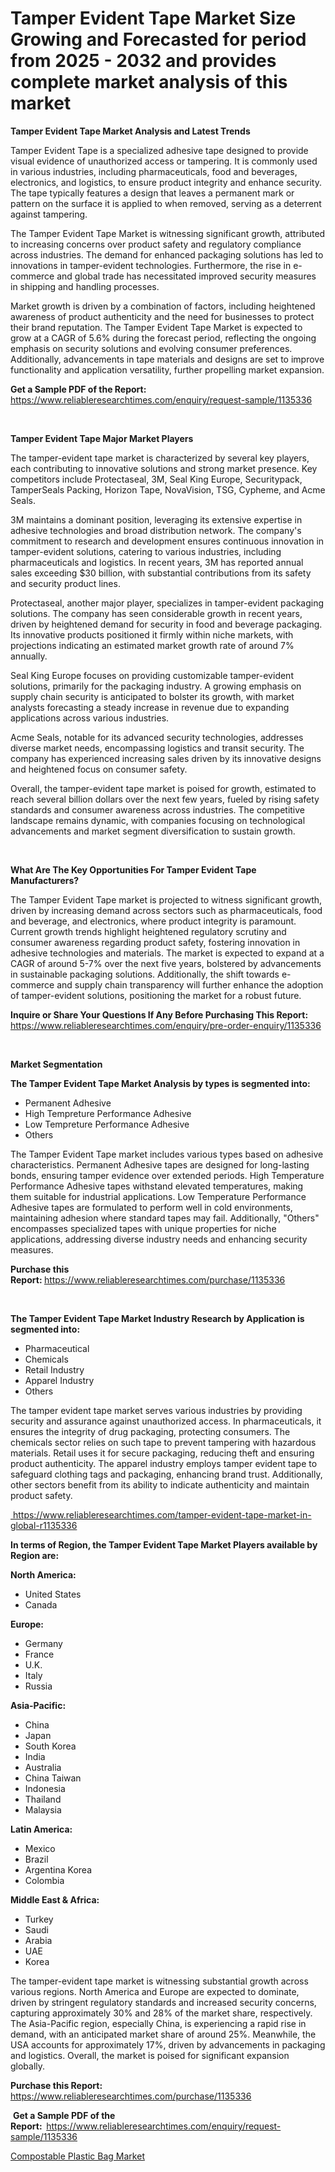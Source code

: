 <p><h1>Tamper Evident Tape Market Size Growing and Forecasted for period from 2025 - 2032 and provides complete market analysis of this market</h1></p><p><strong>Tamper Evident Tape Market Analysis and Latest Trends</strong></p>
<p><p>Tamper Evident Tape is a specialized adhesive tape designed to provide visual evidence of unauthorized access or tampering. It is commonly used in various industries, including pharmaceuticals, food and beverages, electronics, and logistics, to ensure product integrity and enhance security. The tape typically features a design that leaves a permanent mark or pattern on the surface it is applied to when removed, serving as a deterrent against tampering.</p><p>The Tamper Evident Tape Market is witnessing significant growth, attributed to increasing concerns over product safety and regulatory compliance across industries. The demand for enhanced packaging solutions has led to innovations in tamper-evident technologies. Furthermore, the rise in e-commerce and global trade has necessitated improved security measures in shipping and handling processes.</p><p>Market growth is driven by a combination of factors, including heightened awareness of product authenticity and the need for businesses to protect their brand reputation. The Tamper Evident Tape Market is expected to grow at a CAGR of 5.6% during the forecast period, reflecting the ongoing emphasis on security solutions and evolving consumer preferences. Additionally, advancements in tape materials and designs are set to improve functionality and application versatility, further propelling market expansion.</p></p>
<p><strong>Get a Sample PDF of the Report:&nbsp;</strong> <a href="https://www.reliableresearchtimes.com/enquiry/request-sample/1135336?utm_campaign=2009&utm_medium=2&utm_source=Github&utm_content=ia&utm_term=05042025&utm_id=tamper-evident-tape">https://www.reliableresearchtimes.com/enquiry/request-sample/1135336</a></p>
<p>&nbsp;</p>
<p><strong>Tamper Evident Tape Major Market Players</strong></p>
<p><p>The tamper-evident tape market is characterized by several key players, each contributing to innovative solutions and strong market presence. Key competitors include Protectaseal, 3M, Seal King Europe, Securitypack, TamperSeals Packing, Horizon Tape, NovaVision, TSG, Cypheme, and Acme Seals.</p><p>3M maintains a dominant position, leveraging its extensive expertise in adhesive technologies and broad distribution network. The company's commitment to research and development ensures continuous innovation in tamper-evident solutions, catering to various industries, including pharmaceuticals and logistics. In recent years, 3M has reported annual sales exceeding $30 billion, with substantial contributions from its safety and security product lines.</p><p>Protectaseal, another major player, specializes in tamper-evident packaging solutions. The company has seen considerable growth in recent years, driven by heightened demand for security in food and beverage packaging. Its innovative products positioned it firmly within niche markets, with projections indicating an estimated market growth rate of around 7% annually.</p><p>Seal King Europe focuses on providing customizable tamper-evident solutions, primarily for the packaging industry. A growing emphasis on supply chain security is anticipated to bolster its growth, with market analysts forecasting a steady increase in revenue due to expanding applications across various industries.</p><p>Acme Seals, notable for its advanced security technologies, addresses diverse market needs, encompassing logistics and transit security. The company has experienced increasing sales driven by its innovative designs and heightened focus on consumer safety.</p><p>Overall, the tamper-evident tape market is poised for growth, estimated to reach several billion dollars over the next few years, fueled by rising safety standards and consumer awareness across industries. The competitive landscape remains dynamic, with companies focusing on technological advancements and market segment diversification to sustain growth.</p></p>
<p>&nbsp;</p>
<p><strong>What Are The Key Opportunities For Tamper Evident Tape Manufacturers?</strong></p>
<p><p>The Tamper Evident Tape market is projected to witness significant growth, driven by increasing demand across sectors such as pharmaceuticals, food and beverage, and electronics, where product integrity is paramount. Current growth trends highlight heightened regulatory scrutiny and consumer awareness regarding product safety, fostering innovation in adhesive technologies and materials. The market is expected to expand at a CAGR of around 5-7% over the next five years, bolstered by advancements in sustainable packaging solutions. Additionally, the shift towards e-commerce and supply chain transparency will further enhance the adoption of tamper-evident solutions, positioning the market for a robust future.</p></p>
<p><strong>Inquire or Share Your Questions If Any Before Purchasing This Report:</strong> <a href="https://www.reliableresearchtimes.com/enquiry/pre-order-enquiry/1135336?utm_campaign=2009&utm_medium=2&utm_source=Github&utm_content=ia&utm_term=05042025&utm_id=tamper-evident-tape">https://www.reliableresearchtimes.com/enquiry/pre-order-enquiry/1135336</a></p>
<p>&nbsp;</p>
<p><strong>Market Segmentation</strong></p>
<p><strong>The Tamper Evident Tape Market Analysis by types is segmented into:</strong></p>
<p><ul><li>Permanent Adhesive</li><li>High Tempreture Performance Adhesive</li><li>Low Tempreture Performance Adhesive</li><li>Others</li></ul></p>
<p><p>The Tamper Evident Tape market includes various types based on adhesive characteristics. Permanent Adhesive tapes are designed for long-lasting bonds, ensuring tamper evidence over extended periods. High Temperature Performance Adhesive tapes withstand elevated temperatures, making them suitable for industrial applications. Low Temperature Performance Adhesive tapes are formulated to perform well in cold environments, maintaining adhesion where standard tapes may fail. Additionally, "Others" encompasses specialized tapes with unique properties for niche applications, addressing diverse industry needs and enhancing security measures.</p></p>
<p><strong>Purchase this Report:&nbsp;</strong><a href="https://www.reliableresearchtimes.com/purchase/1135336?utm_campaign=2009&utm_medium=2&utm_source=Github&utm_content=ia&utm_term=05042025&utm_id=tamper-evident-tape">https://www.reliableresearchtimes.com/purchase/1135336</a></p>
<p>&nbsp;</p>
<p><strong>The Tamper Evident Tape Market Industry Research by Application is segmented into:</strong></p>
<p><ul><li>Pharmaceutical</li><li>Chemicals</li><li>Retail Industry</li><li>Apparel Industry</li><li>Others</li></ul></p>
<p><p>The tamper evident tape market serves various industries by providing security and assurance against unauthorized access. In pharmaceuticals, it ensures the integrity of drug packaging, protecting consumers. The chemicals sector relies on such tape to prevent tampering with hazardous materials. Retail uses it for secure packaging, reducing theft and ensuring product authenticity. The apparel industry employs tamper evident tape to safeguard clothing tags and packaging, enhancing brand trust. Additionally, other sectors benefit from its ability to indicate authenticity and maintain product safety.</p></p>
<p><a href="https://www.reliableresearchtimes.com/tamper-evident-tape-market-in-global-r1135336?utm_campaign=2009&utm_medium=2&utm_source=Github&utm_content=ia&utm_term=05042025&utm_id=tamper-evident-tape">&nbsp;https://www.reliableresearchtimes.com/tamper-evident-tape-market-in-global-r1135336</a></p>
<p><strong>In terms of Region, the Tamper Evident Tape Market Players available by Region are:</strong></p>
<p>
    <p> <strong> North America: </strong>
        <ul>
            <li>United States</li>
            <li>Canada</li>
        </ul>
        </p> 
    <p> <strong> Europe: </strong>
        <ul>
            <li>Germany</li>
            <li>France</li>
            <li>U.K.</li>
            <li>Italy</li>
            <li>Russia</li>
        </ul>
        </p> 
    <p> <strong> Asia-Pacific: </strong>
        <ul>
            <li>China</li>
            <li>Japan</li>
            <li>South Korea</li>
            <li>India</li>
            <li>Australia</li>
            <li>China Taiwan</li>
            <li>Indonesia</li>
            <li>Thailand</li>
            <li>Malaysia</li>
        </ul>
        </p> 
    <p> <strong> Latin America: </strong>
        <ul>
            <li>Mexico</li>
            <li>Brazil</li>
            <li>Argentina Korea</li>
            <li>Colombia</li>
        </ul>
        </p> 
    <p> <strong> Middle East & Africa: </strong>
        <ul>
            <li>Turkey</li>
            <li>Saudi</li>
            <li>Arabia</li>
            <li>UAE</li>
            <li>Korea</li>
        </ul>
    </p>
    </p>
<p><p>The tamper-evident tape market is witnessing substantial growth across various regions. North America and Europe are expected to dominate, driven by stringent regulatory standards and increased security concerns, capturing approximately 30% and 28% of the market share, respectively. The Asia-Pacific region, especially China, is experiencing a rapid rise in demand, with an anticipated market share of around 25%. Meanwhile, the USA accounts for approximately 17%, driven by advancements in packaging and logistics. Overall, the market is poised for significant expansion globally.</p></p>
<p><strong>Purchase this Report: </strong><a href="https://www.reliableresearchtimes.com/purchase/1135336?utm_campaign=2009&utm_medium=2&utm_source=Github&utm_content=ia&utm_term=05042025&utm_id=tamper-evident-tape">https://www.reliableresearchtimes.com/purchase/1135336</a></p>
<p>&nbsp;<strong>Get a Sample PDF of the Report:&nbsp;&nbsp;</strong><a href="https://www.reliableresearchtimes.com/enquiry/request-sample/1135336?utm_campaign=2009&utm_medium=2&utm_source=Github&utm_content=ia&utm_term=05042025&utm_id=tamper-evident-tape">https://www.reliableresearchtimes.com/enquiry/request-sample/1135336</a></p>
<p><strong></strong></p>
<p><p><a href="https://github.com/hgf64gh/Market-Research-Report-List-2/blob/main/compostable-plastic-bag-market.md?utm_campaign=2009&utm_medium=2&utm_source=Github&utm_content=ia&utm_term=05042025&utm_id=tamper-evident-tape">Compostable Plastic Bag Market</a></p></p>